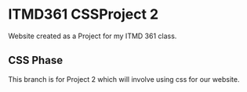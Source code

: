 # ITMD361 CSSProject 2
Website created as a Project for my ITMD 361 class. 

## CSS Phase
This branch is for Project 2 which will involve using css for our website.

